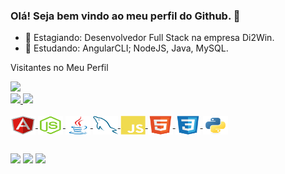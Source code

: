 ### Olá! Seja bem vindo ao meu perfil do Github. 👋

- 🔭 Estagiando: Desenvolvedor Full Stack na empresa Di2Win.
- 🌱 Estudando: AngularCLI; NodeJS, Java, MySQL.

<p>Visitantes no Meu Perfil</p>
<img src="https://profile-counter.glitch.me/gmadeiradev/count.svg">

 <div>
  <a href="https://github.com/gmadeiradev">
  <img height="180em" src="https://github-readme-stats.vercel.app/api?username=gmadeiradev&show_icons=true&theme=dark&include_all_commits=true&count_private=true"/>
  <img height="180em" src="https://github-readme-stats.vercel.app/api/top-langs/?username=gmadeiradev&layout=compact&langs_count=7&theme=dark"/>
</div>
<div style="display: inline_block"><br>
  <img align="center" alt="madeira-angular" height="30" width="40" src="https://github.com/devicons/devicon/blob/master/icons/angularjs/angularjs-original.svg">
  <img align="center" alt="madeira-nodejs" height="30" width="40" src="https://raw.githubusercontent.com/devicons/devicon/master/icons/nodejs/nodejs-plain.svg"> 
  <img align="center" alt="madeira-java" height="30" width="40" src="https://raw.githubusercontent.com/devicons/devicon/master/icons/java/java-original.svg">
  <img align="center" alt="madeira-mysql" height="30" width="40" src="https://raw.githubusercontent.com/devicons/devicon/master/icons/mysql/mysql-original.svg">
  <img align="center" alt="madeira-js" height="30" width="40" src="https://raw.githubusercontent.com/devicons/devicon/master/icons/javascript/javascript-plain.svg">  
  <img align="center" alt="madeira-HTML" height="30" width="40" src="https://raw.githubusercontent.com/devicons/devicon/master/icons/html5/html5-original.svg">
  <img align="center" alt="madeira-CSS" height="30" width="40" src="https://raw.githubusercontent.com/devicons/devicon/master/icons/css3/css3-original.svg">
  <img align="center" alt="madeira-python" height="30" width="40" src="https://raw.githubusercontent.com/devicons/devicon/master/icons/python/python-original.svg">
</div>
  
  ##
  
<div> 
  <a href="https://instagram.com/gmadeiradev" target="__blank"><img src="https://img.shields.io/badge/-Instagram-%23E4405F?style=for-the-badge&logo=instagram&logoColor=white"></a>
  <a href = "mailto:gabrielsmadeira@fac.pe.senac.br"><img src="https://img.shields.io/badge/-Gmail-%23333?style=for-the-badge&logo=gmail&logoColor=white"></a>
  <a href="https://www.linkedin.com/in/gmadeiradev" target="_blank"><img src="https://img.shields.io/badge/-LinkedIn-%230077B5?style=for-the-badge&logo=linkedin&logoColor=white"></a> 
</div>

